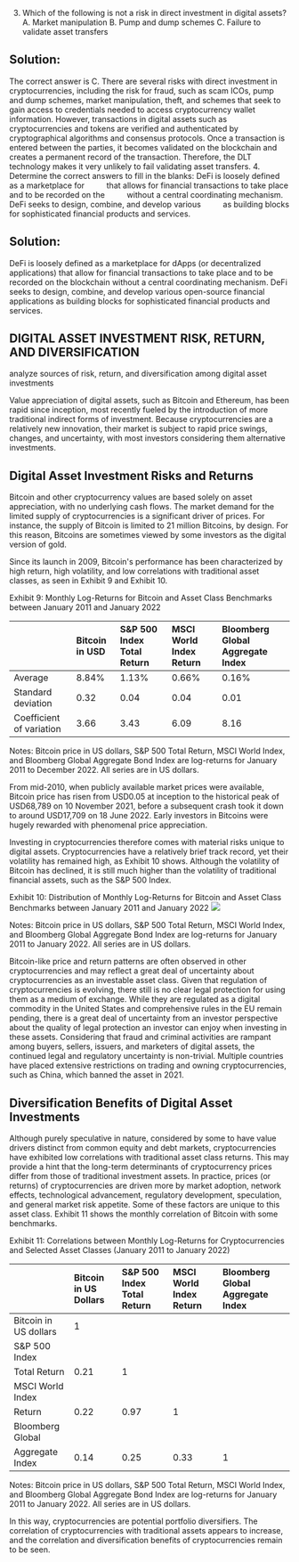 3. Which of the following is not a risk in direct investment in digital assets?
A. Market manipulation
B. Pump and dump schemes
C. Failure to validate asset transfers

## Solution:

The correct answer is C. There are several risks with direct investment in cryptocurrencies, including the risk for fraud, such as scam ICOs, pump and dump schemes, market manipulation, theft, and schemes that seek to gain access to credentials needed to access cryptocurrency wallet information. However, transactions in digital assets such as cryptocurrencies and tokens are verified and authenticated by cryptographical algorithms and consensus protocols. Once a transaction is entered between the parties, it becomes validated on the blockchain and creates a permanent record of the transaction. Therefore, the DLT technology makes it very unlikely to fail validating asset transfers.
4. Determine the correct answers to fill in the blanks: DeFi is loosely defined as a marketplace for $\qquad$ that allows for financial transactions to take place and to be recorded on the $\qquad$ without a central coordinating mechanism. DeFi seeks to design, combine, and develop various $\qquad$ as building blocks for sophisticated financial products and services.

## Solution:

DeFi is loosely defined as a marketplace for dApps (or decentralized applications) that allow for financial transactions to take place and to be recorded on the blockchain without a central coordinating mechanism. DeFi seeks to design, combine, and develop various open-source financial applications as building blocks for sophisticated financial products and services.

## DIGITAL ASSET INVESTMENT RISK, RETURN, AND DIVERSIFICATION

analyze sources of risk, return, and diversification among digital asset investments

Value appreciation of digital assets, such as Bitcoin and Ethereum, has been rapid since inception, most recently fueled by the introduction of more traditional indirect forms of investment. Because cryptocurrencies are a relatively new innovation, their market is subject to rapid price swings, changes, and uncertainty, with most investors considering them alternative investments.

## Digital Asset Investment Risks and Returns

Bitcoin and other cryptocurrency values are based solely on asset appreciation, with no underlying cash flows. The market demand for the limited supply of cryptocurrencies is a significant driver of prices. For instance, the supply of Bitcoin is limited to 21 million Bitcoins, by design. For this reason, Bitcoins are sometimes viewed by some investors as the digital version of gold.

Since its launch in 2009, Bitcoin's performance has been characterized by high return, high volatility, and low correlations with traditional asset classes, as seen in Exhibit 9 and Exhibit 10.

Exhibit 9: Monthly Log-Returns for Bitcoin and Asset Class Benchmarks between January 2011 and January 2022

|  | Bitcoin in USD | S\&P 500 Index Total Return | MSCI World Index Return | Bloomberg Global Aggregate Index |
| :--- | :--- | :--- | :--- | :--- |
| Average | 8.84\% | 1.13\% | 0.66\% | 0.16\% |
| Standard deviation | 0.32 | 0.04 | 0.04 | 0.01 |
| Coefficient of variation | 3.66 | 3.43 | 6.09 | 8.16 |

Notes: Bitcoin price in US dollars, S\&P 500 Total Return, MSCI World Index, and Bloomberg Global Aggregate Bond Index are log-returns for January 2011 to December 2022. All series are in US dollars.

From mid-2010, when publicly available market prices were available, Bitcoin price has risen from USD0.05 at inception to the historical peak of USD68,789 on 10 November 2021, before a subsequent crash took it down to around USD17,709 on 18 June 2022. Early investors in Bitcoins were hugely rewarded with phenomenal price appreciation.

Investing in cryptocurrencies therefore comes with material risks unique to digital assets. Cryptocurrencies have a relatively brief track record, yet their volatility has remained high, as Exhibit 10 shows. Although the volatility of Bitcoin has declined, it is still much higher than the volatility of traditional financial assets, such as the S\&P 500 Index.

Exhibit 10: Distribution of Monthly Log-Returns for Bitcoin and Asset Class Benchmarks between January 2011 and January 2022
![](https://cdn.mathpix.com/cropped/2025_05_12_9a8122b6777d816db0e1g-2.jpg?height=575&width=1522&top_left_y=2000&top_left_x=220)

Notes: Bitcoin price in US dollars, S\&P 500 Total Return, MSCI World Index, and Bloomberg Global Aggregate Bond Index are log-returns for January 2011 to January 2022. All series are in US dollars.

Bitcoin-like price and return patterns are often observed in other cryptocurrencies and may reflect a great deal of uncertainty about cryptocurrencies as an investable asset class. Given that regulation of cryptocurrencies is evolving, there still is no clear legal protection for using them as a medium of exchange. While they are regulated as a digital commodity in the United States and comprehensive rules in the EU remain pending, there is a great deal of uncertainty from an investor perspective about the quality of legal protection an investor can enjoy when investing in these assets. Considering that fraud and criminal activities are rampant among buyers, sellers, issuers, and marketers of digital assets, the continued legal and regulatory uncertainty is non-trivial. Multiple countries have placed extensive restrictions on trading and owning cryptocurrencies, such as China, which banned the asset in 2021.

## Diversification Benefits of Digital Asset Investments

Although purely speculative in nature, considered by some to have value drivers distinct from common equity and debt markets, cryptocurrencies have exhibited low correlations with traditional asset class returns. This may provide a hint that the long-term determinants of cryptocurrency prices differ from those of traditional investment assets. In practice, prices (or returns) of cryptocurrencies are driven more by market adoption, network effects, technological advancement, regulatory development, speculation, and general market risk appetite. Some of these factors are unique to this asset class. Exhibit 11 shows the monthly correlation of Bitcoin with some benchmarks.

Exhibit 11: Correlations between Monthly Log-Returns for Cryptocurrencies and Selected Asset Classes (January 2011 to January 2022)

|  | Bitcoin in US Dollars | S\&P 500 Index Total Return | MSCI World Index Return | Bloomberg Global Aggregate Index |
| :--- | :--- | :--- | :--- | :--- |
| Bitcoin in US dollars | 1 |  |  |  |
| S\&P 500 Index |  |  |  |  |
| Total Return | 0.21 | 1 |  |  |
| MSCI World Index |  |  |  |  |
| Return | 0.22 | 0.97 | 1 |  |
| Bloomberg Global |  |  |  |  |
| Aggregate Index | 0.14 | 0.25 | 0.33 | 1 |

Notes: Bitcoin price in US dollars, S\&P 500 Total Return, MSCI World Index, and Bloomberg Global Aggregate Bond Index are log-returns for January 2011 to January 2022. All series are in US dollars.

In this way, cryptocurrencies are potential portfolio diversifiers. The correlation of cryptocurrencies with traditional assets appears to increase, and the correlation and diversification benefits of cryptocurrencies remain to be seen.

